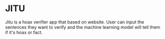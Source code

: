 # JITU
Jitu is a hoax verifier app that based on website. User can input the sentences they want to verify and the machine learning model will tell them if it's hoax or fact.
